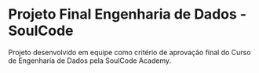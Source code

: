 # Projeto Final Engenharia de Dados - SoulCode
Projeto desenvolvido em equipe como critério de aprovação final do Curso de Engenharia de Dados pela SoulCode Academy.
